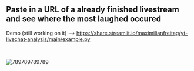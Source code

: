 ## Paste in a URL of a already finished livestream and see where the most laughed occured

Demo (still working on it) --> https://share.streamlit.io/maximilianfreitag/yt-livechat-analysis/main/example.py

<br>

![789789789789](https://user-images.githubusercontent.com/46624616/153844790-f9c62c62-760e-4321-826f-2f1747debe03.jpg)

